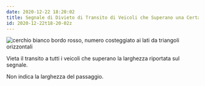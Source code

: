 ```yaml
---
date: 2020-12-22 18:20:02
title: Segnale di Divieto di Transito di Veicoli che Superano una Certa Larghezza 
id: 2020-12-22t18-20-02z
---
```


![cerchio bianco bordo rosso, numero costeggiato ai lati da triangoli
orizzontali](./images/divieto-transito-larghezza.png)

Vieta il transito a tutti i veicoli che superano la larghezza riportata sul
segnale.

Non indica la larghezza del passaggio.
